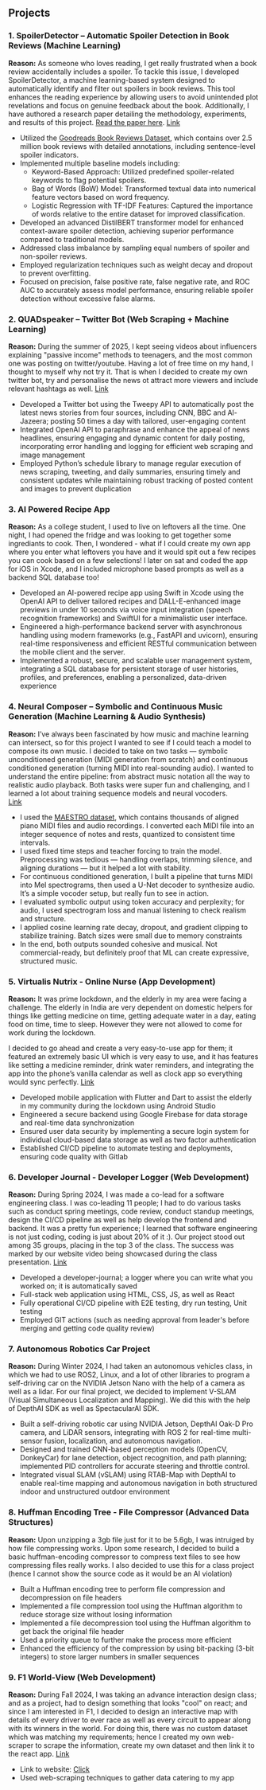 ## Projects
### 1. SpoilerDetector – Automatic Spoiler Detection in Book Reviews (Machine Learning)

**Reason:** As someone who loves reading, I get really frustrated when a book review accidentally includes a spoiler. To tackle this issue, I developed SpoilerDetector, a machine learning-based system designed to automatically identify and filter out spoilers in book reviews. This tool enhances the reading experience by allowing users to avoid unintended plot revelations and focus on genuine feedback about the book. Additionally, I have authored a research paper detailing the methodology, experiments, and results of this project. [Read the paper here](https://drive.google.com/file/d/1X81NztwRfwClCkgrcK9Y3t8zylCXeLUS/view?usp=sharing). [Link](https://github.com/SiddharthMundra/SpoilerShield/tree/main)

- Utilized the [Goodreads Book Reviews Dataset](https://www.kaggle.com/datasets/pypiahmad/goodreads-book-reviews?resource=download), which contains over 2.5 million book reviews with detailed annotations, including sentence-level spoiler indicators.
- Implemented multiple baseline models including:
  - Keyword-Based Approach: Utilized predefined spoiler-related keywords to flag potential spoilers.
  - Bag of Words (BoW) Model: Transformed textual data into numerical feature vectors based on word frequency.
  - Logistic Regression with TF-IDF Features: Captured the importance of words relative to the entire dataset for improved classification.
- Developed an advanced DistilBERT transformer model for enhanced context-aware spoiler detection, achieving superior performance compared to traditional models.
- Addressed class imbalance by sampling equal numbers of spoiler and non-spoiler reviews.
- Employed regularization techniques such as weight decay and dropout to prevent overfitting.
- Focused on precision, false positive rate, false negative rate, and ROC AUC to accurately assess model performance, ensuring reliable spoiler detection without excessive false alarms.

### 2. QUADspeaker – Twitter Bot (Web Scraping + Machine Learning)
**Reason:** During the summer of 2025, I kept seeing videos about influencers explaining "passive income" methods to teenagers, and the most common one was posting on twitter/youtube. Having a lot of free time on my hand, I thought to myself why not try it. That is when I decided to create my own twitter bot, try and personalise the news ot attract more viewers and include relevant hashtags as well. [Link](https://github.com/SiddharthMundra/QUADspeaker)

- Developed a Twitter bot using the Tweepy API to automatically post the latest news stories from four sources, including CNN, BBC and Al-Jazeera; posting 50 times a day with tailored, user-engaging content
- Integrated OpenAI API to paraphrase and enhance the appeal of news headlines, ensuring engaging and dynamic content for daily posting, incorporating error handling and logging for efficient web scraping and image management
- Employed Python’s schedule library to manage regular execution of news scraping, tweeting, and daily summaries, ensuring timely and consistent updates while maintaining robust tracking of posted content and images to prevent duplication


### 3. AI Powered Recipe App
**Reason:** As a college student, I used to live on leftovers all the time. One night, I had opened the fridge and was looking to get together some ingrediants to cook. Then, I wondered - what if I could create my own app where you enter what leftovers you have and it would spit out a few recipes you can cook based on a few selections! I later on sat and coded the app for iOS in Xcode, and I included microphone based prompts as well as a backend SQL database too!

- Developed an AI-powered recipe app using Swift in Xcode using the OpenAI API to deliver tailored recipes and DALL-E-enhanced image
previews in under 10 seconds via voice input integration (speech recognition frameworks) and SwiftUI for a minimalistic user interface.
- Engineered a high-performance backend server with asynchronous handling using modern frameworks (e.g., FastAPI and uvicorn),
ensuring real-time responsiveness and efficient RESTful communication between the mobile client and the server.
- Implemented a robust, secure, and scalable user management system, integrating a SQL database for persistent storage of user
histories, profiles, and preferences, enabling a personalized, data-driven experience

### 4. Neural Composer – Symbolic and Continuous Music Generation (Machine Learning & Audio Synthesis)

**Reason:** I’ve always been fascinated by how music and machine learning can intersect, so for this project I wanted to see if I could teach a model to compose its own music. I decided to take on two tasks — symbolic unconditioned generation (MIDI generation from scratch) and continuous conditioned generation (turning MIDI into real-sounding audio). I wanted to understand the entire pipeline: from abstract music notation all the way to realistic audio playback. Both tasks were super fun and challenging, and I learned a lot about training sequence models and neural vocoders.  
[Link](#)

- I used the [MAESTRO dataset](https://magenta.tensorflow.org/datasets/maestro), which contains thousands of aligned piano MIDI files and audio recordings. I converted each MIDI file into an integer sequence of notes and rests, quantized to consistent time intervals.
- I used fixed time steps and teacher forcing to train the model. Preprocessing was tedious — handling overlaps, trimming silence, and aligning durations — but it helped a lot with stability.
- For continuous conditioned generation, I built a pipeline that turns MIDI into Mel spectrograms, then used a U-Net decoder to synthesize audio. It’s a simple vocoder setup, but really fun to see in action.
- I evaluated symbolic output using token accuracy and perplexity; for audio, I used spectrogram loss and manual listening to check realism and structure.
- I applied cosine learning rate decay, dropout, and gradient clipping to stabilize training. Batch sizes were small due to memory constraints
- In the end, both outputs sounded cohesive and musical. Not commercial-ready, but definitely proof that ML can create expressive, structured music.


### 5. Virtualis Nutrix - Online Nurse (App Development)
**Reason:** It was prime lockdown, and the elderly in my area were facing a challenge. The elderly in India are very dependent on domestic helpers for things like getting medicine on time, getting adequate water in a day, eating food on time, time to sleep. However they were not allowed to come for work during the lockdown. 

I decided to go ahead and create a very easy-to-use app for them; it featured an extremely basic UI which is very easy to use, and it has features like setting a medicine reminder, drink water reminders, and integrating the app into the phone’s vanilla calendar as well as clock app so everything would sync perfectly. [Link](https://github.com/SiddharthMundra/Virtualis-Nutrix-Online-Nurse)

- Developed mobile application with Flutter and Dart to assist the elderly in my community during the lockdown using Android Studio
- Engineered a secure backend using Google Firebase for data storage and real-time data synchronization
- Ensured user data security by implementing a secure login system for individual cloud-based data storage as well as two factor authentication
- Established CI/CD pipeline to automate testing and deployments, ensuring code quality with Gitlab


### 6. Developer Journal - Developer Logger (Web Development)
**Reason:** During Spring 2024, I was made a co-lead for a software engineering class. I was co-leading 11 people; I had to do various tasks such as conduct spring meetings, code review, conduct standup meetings, design the CI/CD pipeline as well as help develop the frontend and backend. It was a pretty fun experience; I learned that software engineering is not just coding, coding is just about 20% of it :). Our project stood out among 35 groups, placing in the top 3 of the class. The success was marked by our website video being showcased during the class presentation. [Link](https://github.com/SiddharthMundra/Developer-Journal)


- Developed a developer-journal; a logger where you can write what you worked on; it is automatically saved 
- Full-stack web application using HTML, CSS, JS, as well as React
- Fully operational CI/CD pipeline with E2E testing, dry run testing, Unit testing
- Employed GIT actions (such as needing approval from leader's before merging and getting code quality review)

### 7. Autonomous Robotics Car Project 
**Reason:** During Winter 2024, I had taken an autonomous vehicles class, in which we had to use ROS2, Linux, and a lot of other libraries to program a self-driving car on the NVIDIA Jetson Nano with the help of a camera as well as a lidar. For our final project, we decided to implement V-SLAM (Visual Simultaneous Localization and Mapping). We did this with the help of DepthAI SDK as well as SpectacularAI SDK.

- Built a self-driving robotic car using NVIDIA Jetson, DepthAI Oak-D Pro camera, and LiDAR sensors, integrating with ROS 2 for real-time
multi-sensor fusion, localization, and autonomous navigation.
- Designed and trained CNN-based perception models (OpenCV, DonkeyCar) for lane detection, object recognition, and path planning;
implemented PID controllers for accurate steering and throttle control.
- Integrated visual SLAM (vSLAM) using RTAB-Map with DepthAI to enable real-time mapping and autonomous navigation in both
structured indoor and unstructured outdoor environment

### 8. Huffman Encoding Tree - File Compressor (Advanced Data Structures)
**Reason:** Upon unzipping a 3gb file just for it to be 5.6gb, I was intruiged by how file compressing works. Upon some research, I decided to build a basic huffman-encoding compressor to compress text files to see how compressing files really works. I also decided to use this for a class project (hence I cannot show the source code as it would be an AI violation)

- Built a Huffman encoding tree to perform file compression and decompression on file headers
- Implemented a file compression tool using the Huffman algorithm to reduce storage size without losing information
- Implemented a file decompression tool using the Huffman algorithm to get back the original file header
- Used a priority queue to further make the process more efficient
- Enhanced the efficiency of the compression by using bit-packing (3-bit integers) to store larger numbers in smaller sequences


### 9. F1 World-View (Web Development)
**Reason:** During Fall 2024, I was taking an advance interaction design class; and as a project, had to design something that looks "cool" on react; and since I am interested in F1, I decided to design an interactive map with details of every driver to ever race as well as every circuit to appear along with its winners in the world. For doing this, there was no custom dataset which was matching my requirements; hence I created my own web-scraper to scrape the information, create my own dataset and then link it to the react app. [Link](https://github.com/SiddharthMundra/RaceNation-F1-World-View)


- Link to website: [Click](https://poetic-cheesecake-a45473.netlify.app)
- Used web-scraping techniques to gather data catering to my app